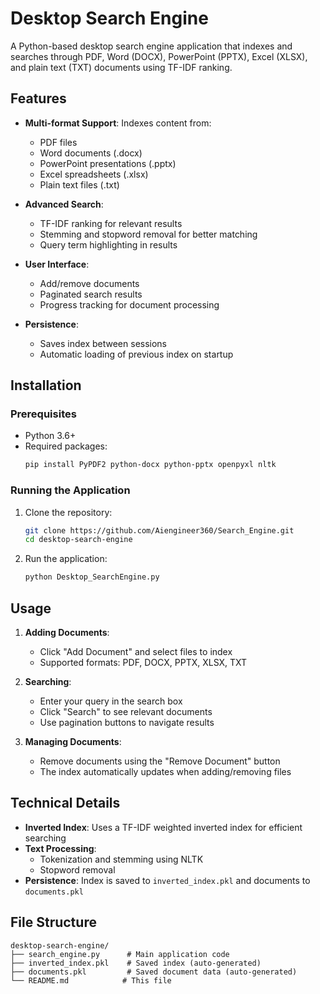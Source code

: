# Desktop Search Engine

A Python-based desktop search engine application that indexes and searches through PDF, Word (DOCX), PowerPoint (PPTX), Excel (XLSX), and plain text (TXT) documents using TF-IDF ranking.

## Features

- **Multi-format Support**: Indexes content from:
  - PDF files
  - Word documents (.docx)
  - PowerPoint presentations (.pptx)
  - Excel spreadsheets (.xlsx)
  - Plain text files (.txt)
  
- **Advanced Search**:
  - TF-IDF ranking for relevant results
  - Stemming and stopword removal for better matching
  - Query term highlighting in results

- **User Interface**:
  - Add/remove documents
  - Paginated search results
  - Progress tracking for document processing

- **Persistence**:
  - Saves index between sessions
  - Automatic loading of previous index on startup

## Installation

### Prerequisites

- Python 3.6+
- Required packages:
  ```bash
  pip install PyPDF2 python-docx python-pptx openpyxl nltk
  ```

### Running the Application

1. Clone the repository:
   ```bash
   git clone https://github.com/Aiengineer360/Search_Engine.git
   cd desktop-search-engine
   ```

2. Run the application:
   ```bash
   python Desktop_SearchEngine.py
   ```

## Usage

1. **Adding Documents**:
   - Click "Add Document" and select files to index
   - Supported formats: PDF, DOCX, PPTX, XLSX, TXT

2. **Searching**:
   - Enter your query in the search box
   - Click "Search" to see relevant documents
   - Use pagination buttons to navigate results

3. **Managing Documents**:
   - Remove documents using the "Remove Document" button
   - The index automatically updates when adding/removing files

## Technical Details

- **Inverted Index**: Uses a TF-IDF weighted inverted index for efficient searching
- **Text Processing**:
  - Tokenization and stemming using NLTK
  - Stopword removal
- **Persistence**: Index is saved to `inverted_index.pkl` and documents to `documents.pkl`

## File Structure

```
desktop-search-engine/
├── search_engine.py      # Main application code
├── inverted_index.pkl    # Saved index (auto-generated)
├── documents.pkl         # Saved document data (auto-generated)
└── README.md            # This file
```
